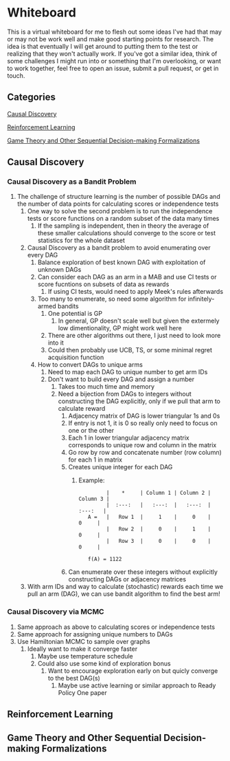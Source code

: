 # Whiteboard
This is a virtual whiteboard for me to flesh out some ideas I've had that may or may not be work well and make good starting points for research. The idea is that eventually I will get around to putting them to the test or realizing that they won't actually work. If you've got a similar idea, think of some challenges I might run into or something that I'm overlooking, or want to work together, feel free to open an issue, submit a pull request, or get in touch.

## Categories

[Causal Discovery](#causal-discovery)

[Reinforcement Learning](#reinforcement-learning)

[Game Theory and Other Sequential Decision-making Formalizations](#game-theory-and-other-sequential-decision-making-formalizations)

## Causal Discovery

### Causal Discovery as a Bandit Problem
1. The challenge of structure learning is the number of possible DAGs and the number of data points for calculating scores or independence tests
    1. One way to solve the second problem is to run the independence tests or score functions on a random subset of the data many times
        1. If the sampling is independent, then in theory the average of these smaller calculations should converge to the score or test statistics for the whole dataset
    2. Causal Discovery as a bandit problem to avoid enumerating over every DAG
        1. Balance exploration of best known DAG with exploitation of unknown DAGs
        2. Can consider each DAG as an arm in a MAB and use CI tests or score fucntions on subsets of data as rewards
            1. If using CI tests, would need to apply Meek's rules afterwards
        4. Too many to enumerate, so need some algorithm for infinitely-armed bandits
            1. One potential is GP
                1. In general, GP doesn't scale well but given the extermely low dimentionality, GP might work well here
            3. There are other algorithms out there, I just need to look more into it
            4. Could then probably use UCB, TS, or some minimal regret acquisition function
        5. How to convert DAGs to unique arms
            1. Need to map each DAG to unique number to get arm IDs
            2. Don't want to build every DAG and assign a number
                1. Takes too much time and memory
                2. Need a bijection from DAGs to integers without constructing the DAG explicitly, only if we pull that arm to calculate reward
                    1. Adjacency matrix of DAG is lower triangular 1s and 0s
                    2. If entry is not 1, it is 0 so really only need to focus on one or the other
                    3. Each 1 in lower triangular adjacency matrix corresponds to unique row and column in the matrix
                    4. Go row by row and concatenate number (row column) for each 1 in matrix
                    5. Creates unique integer for each DAG
                        1. Example:
                           
                                        |    *     | Column 1 | Column 2 |  Column 3 |
                                        |  :---:   |   :---:  |   :---:  |   :---:   |
                                  A =   |   Row 1  |     1    |     0    |     0     |
                                        |   Row 2  |     0    |     1    |     0     |
                                        |   Row 3  |     0    |     0    |     0     |
              
                                  f(A) = 1122
                    7. Can enumerate over these integers without explicitly constructing DAGs or adjacency matrices
    5. With arm IDs and way to calculate (stochastic) rewards each time we pull an arm (DAG), we can use bandit algorithm to find the best arm!
  
### Causal Discovery via MCMC
1. Same approach as above to calculating scores or independence tests
2. Same approach for assigning unique numbers to DAGs
3. Use Hamiltonian MCMC to sample over graphs
    1. Ideally want to make it converge faster
        1. Maybe use temperature schedule
        2. Could also use some kind of exploration bonus
            1. Want to encourage exploration early on but quicly converge to the best DAG(s)
                1. Maybe use active learning or similar approach to Ready Policy One paper

## Reinforcement Learning

## Game Theory and Other Sequential Decision-making Formalizations
